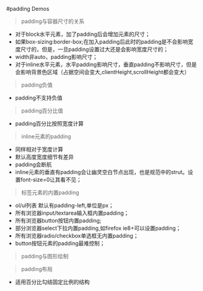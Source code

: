 #padding Demos
> padding与容器尺寸的关系

* 对于block水平元素，加了padding后会增加元素的尺寸；
* 如果box-sizing:border-box;在加入padding后此时的padding是不会影响宽度尺寸的，但是，一旦padding设置过大还是会影响宽度尺寸的；
* width非auto，padding影响尺寸；
* 对于inline水平元素，水平padding影响尺寸，垂直padding不影响尺寸，但是会影响背景色区域（占据空间会变大,clientHeight,scrollHeight都会变大）

> padding负值

* padding不支持负值

> padding百分比值

* padding百分比按照宽度计算

> inline元素的padding

* 同样相对于宽度计算
* 默认高度宽度细节有差异
* padding会断航
* inline元素的垂直有padding会让幽灵空白节点出现，也是规范中的strut。设置font-size=0让其看不见；

> 标签元素的内置padding

* ol/ul列表 默认有padding-left,单位是px；
* 所有浏览器input/textarea输入框内置padding；
* 所有浏览器button按钮内置padding;
* 部分浏览器select下拉内置padding,如firefox ie8+可以设置padding；
* 所有浏览器radio/checkbox单选框无内置padding；
* button按钮元素的padding最难控制；

> padding与图形绘制

> padding布局

* 适用百分比勾结固定比例的结构